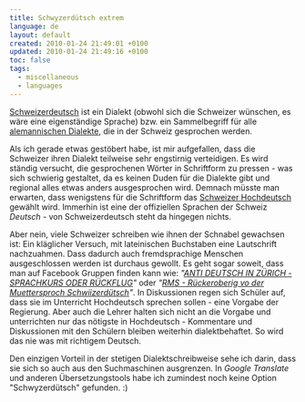 ```yaml
---
title: Schwyzerdütsch extrem
language: de
layout: default
created: 2010-01-24 21:49:01 +0100
updated: 2010-01-24 21:49:16 +0100
toc: false
tags:
  - miscellaneous
  - languages
---
```

[Schweizerdeutsch](http://de.wikipedia.org/wiki/Schweizerdeutsch) ist ein Dialekt (obwohl sich die Schweizer wünschen,
es wäre eine eigenständige Sprache) bzw. ein Sammelbegriff für alle [alemannischen Dialekte](http://de.wikipedia.org/wiki/Alemannische_Dialekte),
die in der Schweiz gesprochen werden.

Als ich gerade etwas gestöbert habe, ist mir aufgefallen, dass die Schweizer ihren Dialekt teilweise sehr engstirnig
verteidigen. Es wird ständig versucht, die gesprochenen Wörter in Schriftform zu pressen - was sich schwierig
gestaltet, da es keinen Duden für die Dialekte gibt und regional alles etwas anders ausgesprochen wird. Demnach müsste
man erwarten, dass wenigstens für die Schriftform das [Schweizer Hochdeutsch](http://de.wikipedia.org/wiki/Schweizer_Hochdeutsch)
gewählt wird. Immerhin ist eine der offiziellen Sprachen der Schweiz *Deutsch* - von Schweizerdeutsch steht da hingegen
nichts.

Aber nein, viele Schweizer schreiben wie ihnen der Schnabel gewachsen ist: Ein kläglicher Versuch, mit lateinischen
Buchstaben eine Lautschrift nachzuahmen. Dass dadurch auch fremdsprachige Menschen ausgeschlossen werden ist durchaus
gewollt. Es geht sogar soweit, dass man auf Facebook Gruppen finden kann wie: *"[ANTI DEUTSCH IN ZÜRICH - SPRACHKURS ODER RÜCKFLUG](http://www.facebook.com/group.php?gid=42779082109&ref=search&sid=100000091534224.1494381493..1)"*
oder *"[RMS - Rückeroberig vo der Muettersproch Schwiizerdütsch](http://www.facebook.com/group.php?gid=100946755839&ref=search&sid=100000091534224.1494381493..1)"*.
In Diskussionen regen sich Schüler auf, dass sie im Unterricht Hochdeutsch sprechen sollen - eine Vorgabe der Regierung.
Aber auch die Lehrer halten sich nicht an die Vorgabe und unterrichten nur das nötigste in Hochdeutsch - Kommentare und
Diskussionen mit den Schülern bleiben weiterhin dialektbehaftet. So wird das nie was mit richtigem Deutsch.

Den einzigen Vorteil in der stetigen Dialektschreibweise sehe ich darin, dass sie sich so auch aus den Suchmaschinen
ausgrenzen. In *Google Translate* und anderen Übersetzungstools habe ich zumindest noch keine Option "Schwyzerdütsch"
gefunden. :)
